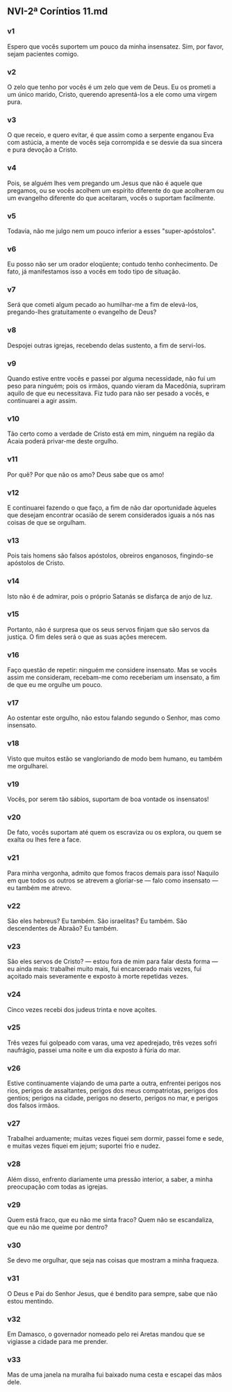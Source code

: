## NVI-2ª Coríntios 11.md
### v1
 Espero que vocês suportem um pouco da minha insensatez. Sim, por favor, sejam pacientes comigo.
### v2
 O zelo que tenho por vocês é um zelo que vem de Deus. Eu os prometi a um único marido, Cristo, querendo apresentá-los a ele como uma virgem pura.
### v3
 O que receio, e quero evitar, é que assim como a serpente enganou Eva com astúcia, a mente de vocês seja corrompida e se desvie da sua sincera e pura devoção a Cristo.
### v4
 Pois, se alguém lhes vem pregando um Jesus que não é aquele que pregamos, ou se vocês acolhem um espírito diferente do que acolheram ou um evangelho diferente do que aceitaram, vocês o suportam facilmente.
### v5
 Todavia, não me julgo nem um pouco inferior a esses "super-apóstolos".
### v6
 Eu posso não ser um orador eloqüente; contudo tenho conhecimento. De fato, já manifestamos isso a vocês em todo tipo de situação.
### v7
 Será que cometi algum pecado ao humilhar-me a fim de elevá-los, pregando-lhes gratuitamente o evangelho de Deus?
### v8
 Despojei outras igrejas, recebendo delas sustento, a fim de servi-los.
### v9
 Quando estive entre vocês e passei por alguma necessidade, não fui um peso para ninguém; pois os irmãos, quando vieram da Macedônia, supriram aquilo de que eu necessitava. Fiz tudo para não ser pesado a vocês, e continuarei a agir assim.
### v10
 Tão certo como a verdade de Cristo está em mim, ninguém na região da Acaia poderá privar-me deste orgulho.
### v11
 Por quê? Por que não os amo? Deus sabe que os amo!
### v12
 E continuarei fazendo o que faço, a fim de não dar oportunidade àqueles que desejam encontrar ocasião de serem considerados iguais a nós nas coisas de que se orgulham.
### v13
 Pois tais homens são falsos apóstolos, obreiros enganosos, fingindo-se apóstolos de Cristo.
### v14
 Isto não é de admirar, pois o próprio Satanás se disfarça de anjo de luz.
### v15
 Portanto, não é surpresa que os seus servos finjam que são servos da justiça. O fim deles será o que as suas ações merecem.
### v16
 Faço questão de repetir: ninguém me considere insensato. Mas se vocês assim me consideram, recebam-me como receberiam um insensato, a fim de que eu me orgulhe um pouco.
### v17
 Ao ostentar este orgulho, não estou falando segundo o Senhor, mas como insensato.
### v18
 Visto que muitos estão se vangloriando de modo bem humano, eu também me orgulharei.
### v19
 Vocês, por serem tão sábios, suportam de boa vontade os insensatos!
### v20
 De fato, vocês suportam até quem os escraviza ou os explora, ou quem se exalta ou lhes fere a face.
### v21
 Para minha vergonha, admito que fomos fracos demais para isso! Naquilo em que todos os outros se atrevem a gloriar-se — falo como insensato — eu também me atrevo.
### v22
 São eles hebreus? Eu também. São israelitas? Eu também. São descendentes de Abraão? Eu também.
### v23
 São eles servos de Cristo? — estou fora de mim para falar desta forma — eu ainda mais: trabalhei muito mais, fui encarcerado mais vezes, fui açoitado mais severamente e exposto à morte repetidas vezes.
### v24
 Cinco vezes recebi dos judeus trinta e nove açoites.
### v25
 Três vezes fui golpeado com varas, uma vez apedrejado, três vezes sofri naufrágio, passei uma noite e um dia exposto à fúria do mar.
### v26
 Estive continuamente viajando de uma parte a outra, enfrentei perigos nos rios, perigos de assaltantes, perigos dos meus compatriotas, perigos dos gentios; perigos na cidade, perigos no deserto, perigos no mar, e perigos dos falsos irmãos.
### v27
 Trabalhei arduamente; muitas vezes fiquei sem dormir, passei fome e sede, e muitas vezes fiquei em jejum; suportei frio e nudez.
### v28
 Além disso, enfrento diariamente uma pressão interior, a saber, a minha preocupação com todas as igrejas.
### v29
 Quem está fraco, que eu não me sinta fraco? Quem não se escandaliza, que eu não me queime por dentro?
### v30
 Se devo me orgulhar, que seja nas coisas que mostram a minha fraqueza.
### v31
 O Deus e Pai do Senhor Jesus, que é bendito para sempre, sabe que não estou mentindo.
### v32
 Em Damasco, o governador nomeado pelo rei Aretas mandou que se vigiasse a cidade para me prender.
### v33
 Mas de uma janela na muralha fui baixado numa cesta e escapei das mãos dele.
